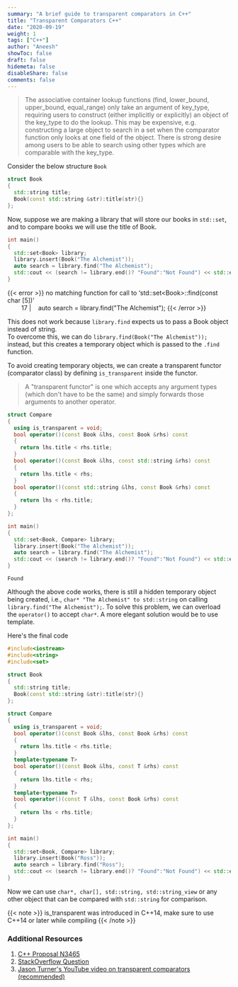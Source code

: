 ```yaml
---
summary: "A brief guide to transparent comparators in C++"
title: "Transparent Comparators C++"
date: "2020-09-19"
weight: 1
tags: ["C++"]
author: "Aneesh"
showToc: false
draft: false
hidemeta: false
disableShare: false
comments: false
---
```


> The associative container lookup functions (find, lower_bound, upper_bound, equal_range) only take an argument of key_type, requiring users to construct (either implicitly or explicitly) an object of the key_type to do the lookup. This may be expensive, e.g. constructing a large object to search in a set when the comparator function only looks at one field of the object. There is strong desire among users to be able to search using other types which are comparable with the key_type.

Consider the below structure `Book`

```c++
struct Book
{
  std::string title;
  Book(const std::string &str):title(str){}
};
```

Now, suppose we are making a library that will store our books in `std::set`, and to compare books we will use the title of Book.

```c++
int main()
{
  std::set<Book> library;
  library.insert(Book("The Alchemist"));
  auto search = library.find("The Alchemist");
  std::cout << (search != library.end()? "Found":"Not Found") << std::endl;
}
```
{{< error >}}
no matching function for call to ‘std::set&lt;Book&gt;::find(const char [5])’<br>
&nbsp;  &nbsp; &nbsp;  &nbsp;  17 |&nbsp;  &nbsp; auto search = library.find("The Alchemist");
{{< /error >}}

This does not work because `library.find` expects us to pass a Book object instead of string.<br>
To overcome this, we can do `library.find(Book("The Alchemist"));` instead, but this creates a temporary object which is passed to the `.find` function.

To avoid creating temporary objects, we can create a transparent functor (comparator class) by defining `is_transparent` inside the functor.
> A "transparent functor" is one which accepts any argument types (which don't have to be the same) and simply forwards those arguments to another operator.

```c++
struct Compare
{
  using is_transparent = void;
  bool operator()(const Book &lhs, const Book &rhs) const
  {
    return lhs.title < rhs.title;
  }
  bool operator()(const Book &lhs, const std::string &rhs) const
  {
    return lhs.title < rhs;
  }
  bool operator()(const std::string &lhs, const Book &rhs) const
  {
    return lhs < rhs.title;
  }
};

int main()
{
  std::set<Book, Compare> library;
  library.insert(Book("The Alchemist"));
  auto search = library.find("The Alchemist");
  std::cout << (search != library.end()? "Found":"Not Found") << std::endl;
}
```
```
Found
```
Although the above code works, there is still a hidden temporary object being created, i.e., `char* "The Alchemist" to std::string` on calling `library.find("The Alchemist");`.
To solve this problem, we can overload the `operator()` to accept `char*`. A more elegant solution would be to use template.

Here's the final code
```c++
#include<iostream>
#include<string>
#include<set>

struct Book
{
  std::string title;
  Book(const std::string &str):title(str){}
};

struct Compare
{
  using is_transparent = void;
  bool operator()(const Book &lhs, const Book &rhs) const
  {
    return lhs.title < rhs.title;
  }
  template<typename T>
  bool operator()(const Book &lhs, const T &rhs) const
  {
    return lhs.title < rhs;
  }
  template<typename T>
  bool operator()(const T &lhs, const Book &rhs) const
  {
    return lhs < rhs.title;
  }
};

int main()
{
  std::set<Book, Compare> library;
  library.insert(Book("Ross"));
  auto search = library.find("Ross");
  std::cout << (search != library.end()? "Found":"Not Found") << std::endl;
}
```

Now we can use `char*, char[], std::string, std::string_view` or any other object that can be compared with `std::string` for comparison.

{{< note >}}
is_transparent was introduced in C++14, make sure to use C++14 or later while compiling
{{< /note >}}

### Additional Resources
1. [C++ Proposal N3465](http://www.open-std.org/jtc1/sc22/wg21/docs/papers/2013/n3657.htm)
2. [StackOverflow Question](https://stackoverflow.com/questions/20317413/what-are-transparent-comparators)
3. [Jason Turner's YouTube video on transparent comparators (recommended)](https://www.youtube.com/watch?v=BBUacofxOP8)